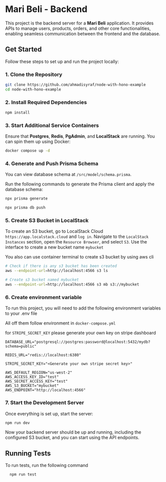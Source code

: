 
# Mari Beli - Backend

This project is the backend server for a **Mari Beli** application. It provides APIs to manage users, products, orders, and other core functionalities, enabling seamless communication between the frontend and the database.
## Get Started  

Follow these steps to set up and run the project locally:  

### 1. Clone the Repository  

```bash  
git clone https://github.com/ahmadisyraf/node-with-hono-example  
cd node-with-hono-example  
```  

### 2. Install Required Dependencies  

```bash  
npm install  
```  

### 3. Start Additional Service Containers  

Ensure that **Postgres**, **Redis**, **PgAdmin**, and **LocalStack** are running. You can spin them up using Docker:  

```bash  
docker compose up -d  
```  

### 4. Generate and Push Prisma Schema  

You can view database schema at `/src/model/schema.prisma`.

Run the following commands to generate the Prisma client and apply the database schema:  

```bash  
npx prisma generate  
```  

```bash  
npx prisma db push  
```  

### 5. Create S3 Bucket in LocalStack  

To create an S3 bucket, go to LocalStack Cloud `https://app.localstack.cloud` and `log in`. Navigate to the `LocalStack Instances` section, open the `Resource Browser`, and select `S3`. Use the interface to create a new bucket name `mybucket` 

You also can use container terminal to create s3 bucket by using aws cli

```bash
# Check if there is any s3 bucket has been created
aws --endpoint-url=http://localhost:4566 s3 ls

# Create s3 bucket named mybucket
aws --endpoint-url=http://localhost:4566 s3 mb s3://mybucket
```

### 6. Create environment variable

To run this project, you will need to add the following environment variables to your .env file

All off them follow environment in ``docker-compose.yml`` 

for `STRIPE_SECRET_KEY` please generate your own key on stripe dashboard

```
DATABASE_URL="postgresql://postgres:password@localhost:5432/mydb?schema=public"

REDIS_URL="redis://localhost:6380"

STRIPE_SECRET_KEY="<Generate your own stripe secret key>"

AWS_DEFAULT_REGION="us-west-2"
AWS_ACCESS_KEY_ID="test"
AWS_SECRET_ACCESS_KEY="test"
AWS_S3_BUCKET="mybucket"
AWS_ENDPOINT="http://localhost:4566"
```

### 7. Start the Development Server  

Once everything is set up, start the server:  

```bash  
npm run dev  
```  

Now your backend server should be up and running, including the configured S3 bucket, and you can start using the API endpoints.  

## Running Tests

To run tests, run the following command

```bash
  npm run test
```

